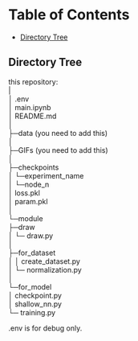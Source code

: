 # Table of Contents
- [Directory Tree](#directorytree)

## Directory Tree

this repository:  
|  
│  .env  
│  main.ipynb  
│  README.md  
│    
├─data (you need to add this)  
│    
├─GIFs (you need to add this)  
│    
├─checkpoints  
│  └─experiment_name  
│     └─node_n  
│            loss.pkl  
│            param.pkl  
│  
└─module  
    ├─draw  
    │  └─ draw.py  
    │  
    ├─for_dataset  
    │  │  create_dataset.py  
    │  └─ normalization.py  
    │  
    └─for_model  
        │  checkpoint.py  
        │  shallow_nn.py  
        └─ training.py  

.env is for debug only.